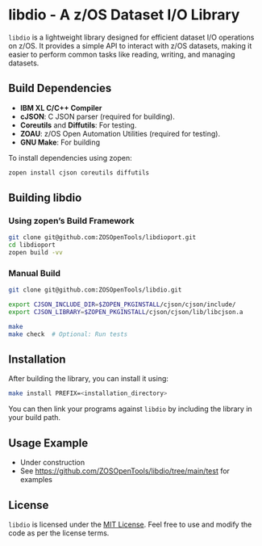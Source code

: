 # libdio - A z/OS Dataset I/O Library

`libdio` is a lightweight library designed for efficient dataset I/O operations on z/OS. 
It provides a simple API to interact with z/OS datasets, making it easier to perform common tasks like reading, writing, and managing datasets.

## Build Dependencies

- **IBM XL C/C++ Compiler**
- **cJSON**: C JSON parser (required for building).
- **Coreutils** and **Diffutils**: For testing.
- **ZOAU**: z/OS Open Automation Utilities (required for testing).
- **GNU Make**: For building

To install dependencies using zopen:
```bash
zopen install cjson coreutils diffutils
```

## Building libdio

### Using zopen’s Build Framework
```bash
git clone git@github.com:ZOSOpenTools/libdioport.git
cd libdioport
zopen build -vv
```

### Manual Build
```bash
git clone git@github.com:ZOSOpenTools/libdio.git

export CJSON_INCLUDE_DIR=$ZOPEN_PKGINSTALL/cjson/cjson/include/
export CJSON_LIBRARY=$ZOPEN_PKGINSTALL/cjson/cjson/lib/libcjson.a

make
make check  # Optional: Run tests
```

## Installation
After building the library, you can install it using:
```bash
make install PREFIX=<installation_directory>
```

You can then link your programs against `libdio` by including the library in your build path.

## Usage Example

* Under construction
* See https://github.com/ZOSOpenTools/libdio/tree/main/test for examples

## License
`libdio` is licensed under the [MIT License](LICENSE). Feel free to use and modify the code as per the license terms.
